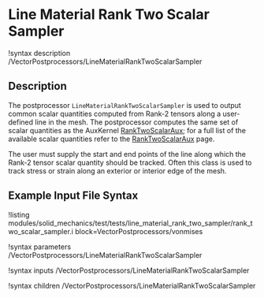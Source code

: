 # Line Material Rank Two Scalar Sampler

!syntax description /VectorPostprocessors/LineMaterialRankTwoScalarSampler

## Description

The postprocessor `LineMaterialRankTwoScalarSampler` is used to output common scalar quantities computed from Rank-2 tensors along a user-defined line in the mesh.
The postprocessor computes the same set of scalar quantities as the AuxKernel [RankTwoScalarAux](/RankTwoScalarAux.md); for a full list of the available scalar quantities refer to the [RankTwoScalarAux](/RankTwoScalarAux.md) page.

The user must supply the start and end points of the line along which the Rank-2 tensor scalar quantity should be tracked.
Often this class is used to track stress or strain along an exterior or interior edge of the mesh.

## Example Input File Syntax

!listing modules/solid_mechanics/test/tests/line_material_rank_two_sampler/rank_two_scalar_sampler.i block=VectorPostprocessors/vonmises

!syntax parameters /VectorPostprocessors/LineMaterialRankTwoScalarSampler

!syntax inputs /VectorPostprocessors/LineMaterialRankTwoScalarSampler

!syntax children /VectorPostprocessors/LineMaterialRankTwoScalarSampler
